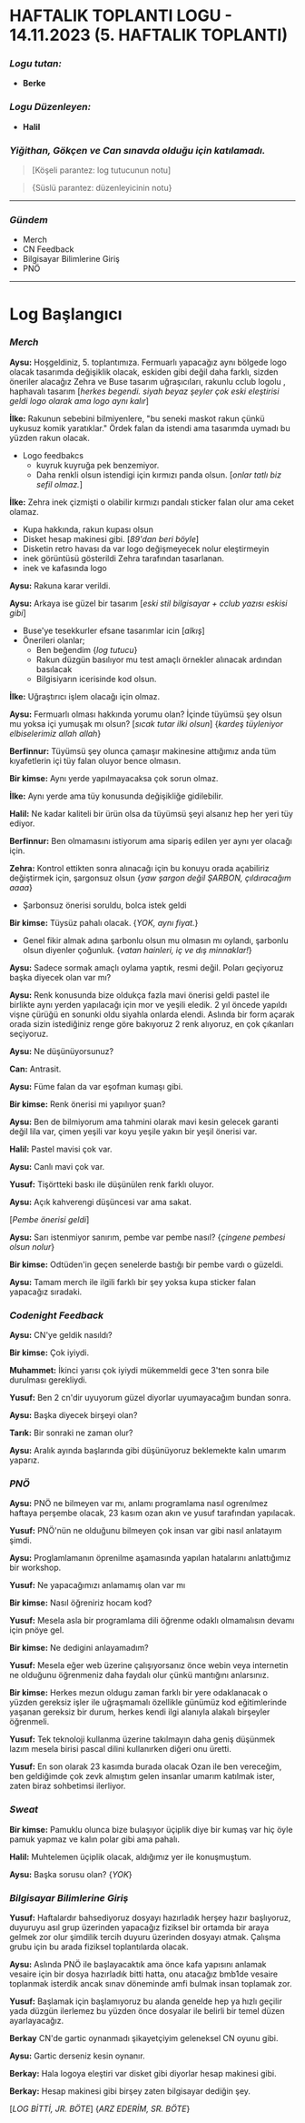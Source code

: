 # HAFTALIK TOPLANTI LOGU - 14.11.2023 (5. HAFTALIK TOPLANTI)

### *Logu tutan:*
 - **Berke**

### *Logu Düzenleyen:*
 - **Halil**

### *Yiğithan, Gökçen ve Can sınavda olduğu için katılamadı.*

> [Köşeli parantez: log tutucunun notu]

> {Süslü parantez: düzenleyicinin notu}
---


### *Gündem*

- Merch
- CN Feedback
- Bilgisayar Bilimlerine Giriş
- PNÖ
---

# Log Başlangıcı

### *Merch*

**Aysu:** Hoşgeldiniz, 5. toplantımıza. Fermuarlı yapacağız aynı bölgede logo olacak tasarımda değişiklik olacak, eskiden gibi değil daha farklı, sizden öneriler alacağız 
Zehra ve Buse tasarım uğraşıcıları, rakunlu cclub logolu , haphavalı tasarım [*herkes begendi. siyah beyaz şeyler çok eski eleştirisi geldi logo olarak ama logo aynı kalır*]

**İlke:** Rakunun sebebini bilmiyenlere, "bu seneki maskot rakun çünkü uykusuz komik yaratıklar." 
Ördek falan da istendi ama tasarımda uymadı bu yüzden rakun olacak.

- Logo feedbakcs
  - kuyruk kuyruğa pek benzemiyor. 
  - Daha renkli olsun istendigi için kırmızı panda olsun. [*onlar tatlı biz sefil olmaz.*]

**İlke:** Zehra inek çizmişti o olabilir kırmızı pandalı sticker falan olur ama ceket olamaz.

- Kupa hakkında, rakun kupası olsun
- Disket hesap makinesi gibi. [*89'dan beri böyle*]
- Disketin retro havası da var logo değişmeyecek nolur eleştirmeyin
- inek görüntüsü gösterildi Zehra tarafından tasarlanan.
- inek ve kafasında logo

**Aysu:** Rakuna karar verildi.

**Aysu:** Arkaya ise güzel bir tasarım [*eski stil bilgisayar + cclub yazısı eskisi gibi*]

- Buse'ye tesekkurler efsane tasarımlar icin [*alkış*]
- Önerileri olanlar;
  - Ben beğendim {*log tutucu*}
  - Rakun düzgün basılıyor mu test amaçlı örnekler alınacak ardından basılacak
  - Bilgisiyarın icerisinde kod olsun.

**İlke:** Uğraştırıcı işlem olacağı için olmaz.

**Aysu:** Fermuarlı olması hakkında  yorumu olan? İçinde tüyümsü şey olsun mu yoksa içi yumuşak mı olsun? [*sıcak tutar ilki olsun*] {*kardeş tüyleniyor elbiselerimiz allah allah*}

**Berfinnur:** Tüyümsü şey olunca çamaşır makinesine attığımız anda tüm kıyafetlerin içi tüy falan oluyor bence olmasın.

**Bir kimse:** Aynı yerde yapılmayacaksa çok sorun olmaz.

**İlke:** Aynı yerde ama tüy konusunda değişikliğe gidilebilir.

**Halil:** Ne kadar kaliteli bir ürün olsa da tüyümsü şeyi alsanız hep her yeri tüy ediyor.

**Berfinnur:** Ben olmamasını istiyorum ama sipariş edilen yer aynı yer olacağı için.

**Zehra:** Kontrol ettikten sonra alınacağı için bu konuyu orada açabiliriz değiştirmek için, şargonsuz olsun {*yaw şargon değil ŞARBON, çıldıracağım aaaa*}

- Şarbonsuz önerisi soruldu, bolca istek geldi

**Bir kimse:** Tüysüz pahalı olacak. {*YOK, aynı fiyat.*}

- Genel fikir almak adına şarbonlu olsun mu olmasın mı oylandı, şarbonlu olsun diyenler çoğunluk. {*vatan hainleri, iç ve dış minnaklar!*}

**Aysu:** Sadece sormak amaçlı oylama yaptık, resmi değil. Poları geçiyoruz başka diyecek olan var mı?

**Aysu:** Renk konusunda bize oldukça fazla mavi önerisi geldi pastel ile birlikte aynı yerden yapılacağı için mor ve yeşili eledik.
2 yıl öncede yapıldı vişne çürüğü en sonunki oldu siyahla onlarda elendi. Aslında bir form açarak orada sizin istediğiniz renge göre bakıyoruz 2 renk alıyoruz, en çok çıkanları seçiyoruz.

**Aysu:** Ne düşünüyorsunuz?

**Can:** Antrasit. 

**Aysu:** Füme falan da var eşofman kumaşı gibi.

**Bir kimse:** Renk önerisi mi yapılıyor şuan?

**Aysu:** Ben de bilmiyorum ama tahmini olarak mavi kesin gelecek garanti değil lila var, çimen yeşili var koyu yeşile yakın bir yeşil önerisi var.

**Halil:** Pastel mavisi çok var.

**Aysu:** Canlı mavi çok var.

**Yusuf:** Tişörtteki baskı ile düşünülen renk farklı oluyor.

**Aysu:** Açık kahverengi düşüncesi var ama sakat.

[*Pembe önerisi geldi*]

**Aysu:** Sarı istenmiyor sanırım, pembe var pembe nasıl? {*çingene pembesi olsun nolur*}

**Bir kimse:** Odtüden'in geçen senelerde bastığı bir pembe vardı o güzeldi.

**Aysu:** Tamam merch ile ilgili farklı bir şey yoksa kupa sticker falan yapacağız sıradaki.

### *Codenight Feedback*

**Aysu:** CN'ye geldik nasıldı?

**Bir kimse:** Çok iyiydi.

**Muhammet:** İkinci yarısı çok iyiydi mükemmeldi gece 3'ten sonra bile durulması gerekliydi.

**Yusuf:** Ben 2 cn'dir uyuyorum güzel diyorlar uyumayacağım bundan sonra.

**Aysu:** Başka diyecek birşeyi olan?

**Tarık:** Bir sonraki ne zaman olur?

**Aysu:** Aralık ayında başlarında gibi düşünüyoruz beklemekte kalın umarım yaparız.

### *PNÖ*

**Aysu:** PNÖ ne bilmeyen var mı, anlamı programlama nasıl ogrenılmez haftaya perşembe olacak, 
23 kasım ozan akın ve yusuf tarafından yapılacak.

**Yusuf:** PNÖ'nün ne olduğunu bilmeyen çok insan var gibi nasıl anlatayım şimdi.

**Aysu:** Proglamlamanın öprenilme aşamasında yapılan hatalarını anlattığımız bir workshop.

**Yusuf:** Ne yapacağımızı anlamamış olan var mı 

**Bir kimse:** Nasıl öğreniriz hocam kod? 

**Yusuf:** Mesela asla bir programlama dili öğrenme odaklı olmamalısın devamı için pnöye gel.

**Bir kimse:** Ne dedigini anlayamadım?

**Yusuf:** Mesela eğer web üzerine çalışıyorsanız önce webin veya internetin ne olduğunu öğrenmeniz daha faydalı olur çünkü mantığını anlarsınız.

**Bir kimse:** Herkes mezun oldugu zaman farklı bir yere odaklanacak o yüzden gereksiz işler ile uğraşmamalı özellikle günümüz kod eğitimlerinde yaşanan gereksiz bir durum, herkes kendi ilgi alanıyla alakalı birşeyler öğrenmeli.

**Yusuf:** Tek teknoloji kullanma üzerine takılmayın daha geniş düşünmek lazım mesela birisi pascal dilini kullanırken diğeri onu üretti.

**Yusuf:** En son olarak 23 kasımda burada olacak Ozan ile ben vereceğim, ben geldiğimde çok zevk almıştım gelen insanlar umarım katılmak ister, zaten biraz sohbetimsi ilerliyor.

### *Sweat*

**Bir kimse:** Pamuklu olunca bize bulaşıyor üçiplik diye bir kumaş var hiç öyle pamuk yapmaz ve kalın polar gibi ama pahalı.

**Halil:** Muhtelemen üçiplik olacak, aldığımız yer ile konuşmuştum.

**Aysu:** Başka sorusu olan?
{*YOK*}

### *Bilgisayar Bilimlerine Giriş*

**Yusuf:** Haftalardır bahsediyoruz dosyayı hazırladık herşey hazır başlıyoruz, duyuruyu asıl grup üzerinden yapacağız fiziksel bir ortamda bir araya gelmek zor olur şimdilik tercih duyuru üzerinden dosyayı atmak. Çalışma grubu için bu arada fiziksel toplantılarda olacak.

**Aysu:** Aslında PNÖ ile başlayacaktık ama önce kafa yapısını anlamak vesaire için bir dosya hazırladık bitti hatta, onu atacağız bmb1de vesaire toplanmak isterdik ancak sınav döneminde amfi bulmak insan toplamak zor.

**Yusuf:** Başlamak için başlamıyoruz bu alanda genelde hep ya hızlı geçilir yada düzgün ilerlemez bu yüzden önce dosyalar ile belirli bir temel düzen ayarlayacağız.

**Berkay** CN'de gartic oynanmadı şikayetçiyim geleneksel CN oyunu gibi.

**Aysu:** Gartic derseniz kesin oynanır.

**Berkay:** Hala logoya eleştiri var disket gibi diyorlar hesap makinesi gibi.

**Berkay:** Hesap makinesi gibi birşey zaten bilgisayar dediğin şey.

[*LOG BİTTİ, JR. BÖTE*]
{*ARZ EDERİM, SR. BÖTE*}
